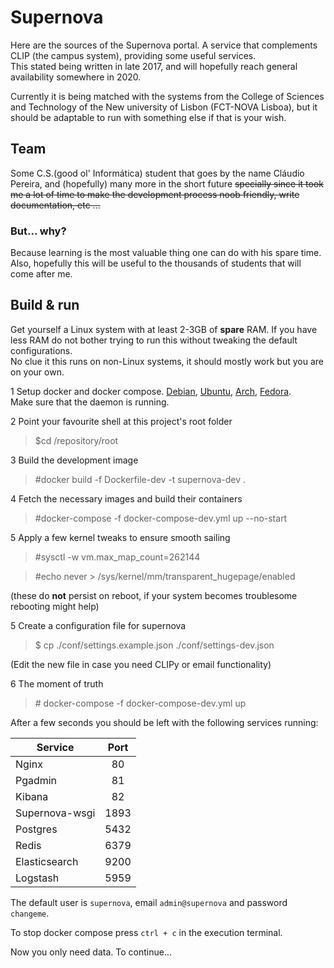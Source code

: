 # Supernova

Here are the sources of the Supernova portal. A service that complements CLIP (the campus system), providing some useful services.  
This stated being written in late 2017, and will hopefully reach general availability somewhere in 2020.

Currently it is being matched with the systems from the College of Sciences and Technology of the New university of Lisbon (FCT-NOVA Lisboa), but it should be adaptable to run with something else if that is your wish.


## Team
Some C.S.(good ol' Informática) student that goes by the name Cláudio Pereira, and (hopefully) many more in the short future ~~specially since it took me a lot of time to make the development process noob friendly, write documentation, etc ...~~

### But... why?
Because learning is the most valuable thing one can do with his spare time.
Also, hopefully this will be useful to the thousands of students that will come after me.



## Build & run
Get yourself a Linux system with at least 2-3GB of **spare** RAM.
If you have less RAM do not bother trying to run this without tweaking the default configurations.  
No clue it this runs on non-Linux systems, it should mostly work but you are on your own.

1  Setup docker and docker compose. [Debian](https://docs.docker.com/install/linux/docker-ce/ubuntu/), [Ubuntu](https://docs.docker.com/install/linux/docker-ce/debian/), [Arch](https://wiki.archlinux.org/index.php/Docker), [Fedora](https://docs.docker.com/install/linux/docker-ce/fedora/).  
  Make sure that the daemon is running.
  
2 Point your favourite shell at this project's root folder
   > $cd /repository/root

3  Build the development image
   > \#docker build -f Dockerfile-dev -t supernova-dev .

4  Fetch the necessary images and build their containers
   > \#docker-compose -f docker-compose-dev.yml up --no-start 

5 Apply a few kernel tweaks to ensure smooth sailing
   > \#sysctl -w vm.max_map_count=262144
   
   > \#echo never > /sys/kernel/mm/transparent_hugepage/enabled

 (these do **not** persist on reboot, if your system becomes troublesome rebooting might help)

5 Create a configuration file for supernova
   > $ cp ./conf/settings.example.json ./conf/settings-dev.json
   
   (Edit the new file in case you need CLIPy or email functionality)

6 The moment of truth
   > \# docker-compose -f docker-compose-dev.yml up

After a few seconds you should be left with the following services running:

| Service        | Port |
| ---------------|:----:|
| Nginx          | 80   |
| Pgadmin        | 81   |
| Kibana         | 82   |
| Supernova-wsgi | 1893 |
| Postgres       | 5432 |
| Redis          | 6379 |
| Elasticsearch  | 9200 |
| Logstash       | 5959 |

The default user is `supernova`, email `admin@supernova` and password `changeme`.

To stop docker compose press `ctrl + c` in the execution terminal.

Now you only need data. To continue...
